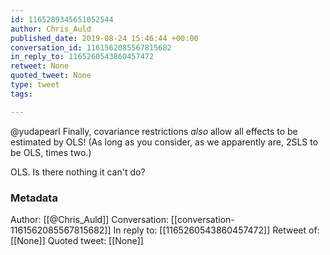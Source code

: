 ```yaml
---
id: 1165289345651052544
author: Chris_Auld
published_date: 2019-08-24 15:46:44 +00:00
conversation_id: 1161562085567815682
in_reply_to: 1165260543860457472
retweet: None
quoted_tweet: None
type: tweet
tags:

---
```


@yudapearl Finally, covariance restrictions *also* allow all effects to be estimated by OLS!  (As long as you consider, as we apparently are, 2SLS to be OLS, times two.)

OLS.  Is there nothing it can't do?

### Metadata

Author: [[@Chris_Auld]]
Conversation: [[conversation-1161562085567815682]]
In reply to: [[1165260543860457472]]
Retweet of: [[None]]
Quoted tweet: [[None]]
